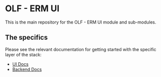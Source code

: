 # OLF - ERM UI #
This is the main repository for the OLF - ERM UI module and sub-modules.



## The specifics ##
Please see the relevant documentation for getting started with the specific layer of the stack:
- [UI Docs](docs/ui/getting-started.md "UI Documentation")
- [Backend Docs](docs/backend/getting-started.md "Backend Documentation")